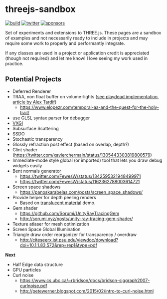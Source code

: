 # threejs-sandbox

[![build](https://img.shields.io/github/workflow/status/gkjohnson/threejs-sandbox/Node.js%20CI?style=flat-square&label=build)](https://github.com/gkjohnson/threejs-sandbox/actions)
[![twitter](https://flat.badgen.net/twitter/follow/garrettkjohnson)](https://twitter.com/garrettkjohnson)
[![sponsors](https://img.shields.io/github/sponsors/gkjohnson?style=flat-square&color=1da1f2)](https://github.com/sponsors/gkjohnson/)

Set of experiments and extensions to THREE.js. These pages are a sandbox of examples and not necessarily ready to include in projects and may require some work to properly and performantly integrate.

If any classes are used in a project or application credit is appreciated (though not required) and let me know! I love seeing my work used in practice.

## Potential Projects

- Deferred Renderer
- TRAA, non float buffer on volume-lights ([see playdead implementation](https://github.com/playdeadgames/temporal/blob/master/GDC2016_Temporal_Reprojection_AA_INSIDE.pdf), [article by Alex Tardif](http://alextardif.com/TAA.html))
  - https://www.elopezr.com/temporal-aa-and-the-quest-for-the-holy-trail/
- use GLSL syntax parser for debugger
- [VXGI](https://wickedengine.net/2017/08/30/voxel-based-global-illumination/)
- Subsurface Scattering
- SSDO
- Stochastic transparency
- Glossly refraction post effect (based on overlap, depth?)
- Glint shader (https://twitter.com/xavierchermain/status/1305443303819800579)
- Immediate-mode style global (or imported) tool that lets you draw debug widgets easily
- Bent normals generator 
  - https://twitter.com/FewesW/status/1342595321948499971
  - https://twitter.com/FewesW/status/1162362788003614721
- Screen space shadows
  - https://panoskarabelas.com/posts/screen_space_shadows/
- Provide helper for depth peeling renders
  - Based on [translucent material](https://github.com/gkjohnson/threejs-sandbox/tree/master/translucent-material) demo.
- Gem shader
  - https://github.com/Sorumi/UnityRayTracingGem
  - http://sorumi.xyz/posts/unity-ray-tracing-gem-shader/
- Texture atlaser for mesh optimization
- Screen Space Global Illumination
- Triangle draw order reorganizer for transparency / overdraw
  - http://citeseerx.ist.psu.edu/viewdoc/download?doi=10.1.1.83.572&rep=rep1&type=pdf

**Next**
- Half Edge data structure
- GPU particles
- Curl noise
	- https://www.cs.ubc.ca/~rbridson/docs/bridson-siggraph2007-curlnoise.pdf
	- http://petewerner.blogspot.com/2015/02/intro-to-curl-noise.html
